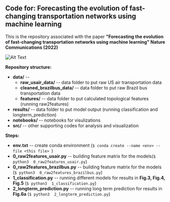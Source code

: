 
## Code for: Forecasting the evolution of fast-changing transportation networks using machine learning <br/>

This is the repository associated with the paper **"Forecasting the evolution of fast-changing transportation networks using machine learning" Nature Communications (2022)**<br/>

![Alt Text](./results/giphy.gif)

**Repository structure:** <br/>

* **data/** -- 
    * **raw_usair_data/** -- data folder to put raw US air transportation data
    * **cleaned_brazilbus_data/** -- data folder to put raw Brazil bus transportation data
    * **features/** -- data folder to put calculated topological features (running raw2features)
* **results/** -- data folder to put model output (running classification and longterm_prediction)
* **notebooks/** -- notebooks for visulizations 
* **src/** -- other supporting codes for analysis and visualization


**Steps:** <br/>

* **env.txt** -- create conda environment (```$ conda create --name <env> --file <this file> ```)
* **0_raw2features_usair.py** -- building feature matrix for the models(```$ python3  0_raw2features_usair.py```)
* **0_raw2features_brazilbus.py** -- building feature matrix for the models (```$ python3  0_raw2features_brazilbus.py```)
* **1_classification.py** -- running different models for results in **Fig.3, Fig.4, Fig.5** (```$ python3  1_classification.py```)
* **2_longterm_prediction.py** --  running long term prediction for results in **Fig.6a** (```$ python3  2_longterm_prediction.py```)
